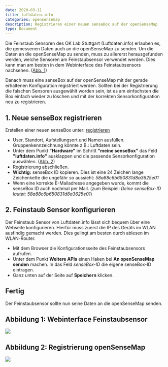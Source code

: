 ```yaml
---
date: 2020-03-11
title: luftdaten.info
categories: opensensemap
description: Registrieren einer neuen senseBox auf der openSenseMap
type: Document
---
```


Die Feinstaub Sensoren des OK Lab Stuttgart (Luftdaten.info) erlauben es, die gemessenen Daten auch an die openSenseMap zu senden. Um die Daten an die openSenseMap zu senden, muss zu allererst herausgefunden werden, welche Sensoren am Feinstaubsensor verwendet werden. Dies kann man am besten in dem Webinterface des Feinstaubsensors nachsehen. ([Abb. 1](#abbildung-1-webinterface-feinstaubsensor))

Danach muss eine senseBox auf der openSenseMap mit der gerade erhaltenen Konfiguration registriert werden.
Sollten bei der Registrierung die falschen Sensoren ausgewählt worden sein, ist es am einfachsten die Box einfach wieder zu löschen und mit der korrekten Sensorkonfiguration neu zu registrieren.

## 1. Neue senseBox registrieren
Erstellen einer neuen senseBox unter: [registrieren](https://opensensemap.org/register)
- User, Standort, Aufstellungsort und Namen ausfüllen. Gruppenkennzeichnung könnte z.B.: Luftdaten sein.
- Unter dem Punkt **"Hardware"** im Schritt **"meine senseBox"** das Feld **"luftdaten.info"** ausklappen und die passende Sensorkonfiguration auswählen. ([Abb. 2](#abbildung-2-registrierung-opensensemap))
- Registrierung abschließen.
- **Wichtig:** senseBox ID kopieren. Dies ist eine 24 Zeichen lange Zeichenkette die ungefähr so aussieht: *58a88c6b650831d8a3625e01*
- Wenn eine korrekte E-Mailadresse angegeben wurde, kommt die senseBox ID auch nochmal per Mail. (zum Beispiel: *Deine senseBox-ID lautet: 58a88c6b650831d8a3625e01*)

## 2. Feinstaub Sensor konfigurieren
Der Feinstaub Sensor von Luftdaten.info lässt sich bequem über eine Webseite konfigurieren. Hierfür muss zuerst die IP des Geräts im WLAN ausfindig gemacht werden. Dies gelingt am besten durch ablesen im WLAN-Router.

- Mit dem Browser die Konfigurationsseite des Feinstaubsensors aufrufen.
- Unter dem Punkt **Weitere APIs** einen Haken bei **An openSenseMap senden** machen. In das Feld *senseBox-ID* die eigene senseBox-ID eintragen.
- Ganz unten auf der Seite auf **Speichern** klicken.

## Fertig
Der Feinstaubsensor sollte nun seine Daten an die openSenseMap senden.

## Abbildung 1: Webinterface Feinstaubsensor
<img src="https://github.com/sensebox/resources/raw/master/images/luftdaten/02_Sensor_Konfiguration.png"/>

## Abbildung 2: Registrierung openSenseMap
<img src="https://github.com/sensebox/resources/raw/master/images/luftdaten/01_openSenseMap_Konfiguration.png"/>
